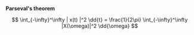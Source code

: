 **Parseval's theorem**

$$
\int_{-\infty}^\infty | x(t) |^2 \dd{t} = \frac{1}{2\pi} \int_{-\infty}^\infty |X(\omega)|^2 \dd{\omega}
$$
